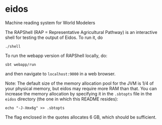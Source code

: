 # eidos

Machine reading system for World Modelers

The RAPShell (RAP = Representative Agricultural Pathway) is an interactive shell
for testing the output of Eidos. To run it, do

```
./shell
```

To run the webapp version of RAPShell locally, do:

```
sbt webapp/run
```

and then navigate to `localhost:9000` in a web browser.

Note: The default size of the memory allocation pool for the JVM is 1/4 of your
physical memory, but eidos may require more RAM than that. You can increase the
memory allocation by specifying it in the `.sbtopts` file in the `eidos`
directory (the one in which this README resides): 

```
echo "-J-Xmx6g" >> .sbtopts
```

The flag enclosed in the quotes allocates 6 GB, which should be sufficient.

